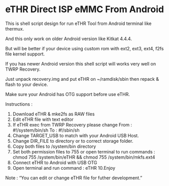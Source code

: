 # eTHR Direct ISP eMMC From Android
This is shell script design for run eTHR Tool from Android terminal like thermux.

And this only work on older Android version like Kitkat 4.4.4.

But will be better if your device using custom rom with ext2, ext3, ext4, f2fs file kernel support.


If you has newer Android version this shell script will works very well on TWRP Recovery.

Just unpack recovery.img and put eTHR on ~/ramdisk/sbin then repack & flash to your device.

Make sure your Android has OTG support before use eTHR.

Instructions :
1. Download eTHR & mke2fs as RAW files
2. Edit eTHR file with text editor
3. If eTHR exec from TWRP Recovery please change
   From :
   #!/system/bin/sh
   To :
   #!/sbin/sh
4. Change TARGET_USB to match with your Android USB Host.
5. Change DIR_FILE to directory or to correct storage folder.
6. Copy both files to /system/bin directory
7. Set both permission files to 755 or open terminal to run commands :
   chmod 755 /system/bin/eTHR && chmod 755 /system/bin/mkfs.ext4
8. Connect eTHR to Android with USB OTG
9. Open terminal and run command :
   eTHR
10.Enjoy

Note :
“You can edit or change eTHR file for futher development.”
